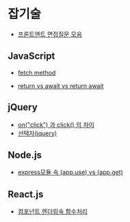 # 잡기술

- [프론트엔트 면접질문 모음](https://realmojo.tistory.com/300)

## JavaScript
- [fetch method](https://velog.io/@eunjin/JavaScript-fetch-%ED%95%A8%EC%88%98-%EC%93%B0%EB%8A%94-%EB%B2%95-fetch-%ED%95%A8%EC%88%98%EB%A1%9C-HTTP-%EC%9A%94%EC%B2%AD%ED%95%98%EB%8A%94-%EB%B2%95
)

- [return vs await vs return await](https://ooeunz.tistory.com/47
)
## jQuery
- [on("click") 과 click() 의 차이](https://lookingfor.tistory.com/m/entry/JQuery-%ED%81%B4%EB%A6%AD-%EC%9D%B4%EB%B2%A4%ED%8A%B8-onclick-%EA%B3%BC-click-%EC%9D%98-%EC%B0%A8%EC%9D%B4)
- [선택자(jquery)](https://velog.io/@godkimchichi/Javascript-13-jQuery-Selectors)

## Node.js
- [express모듈 속 (app.use) vs (app.get)](https://www.inflearn.com/questions/383198)

## React.js
- [컴포넌트 렌더링속 함수처리](https://react.vlpt.us/basic/14-array-remove.html)
